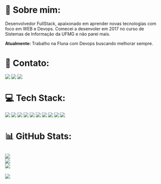 # 💫 Sobre mim:

Desenvolvedor FullStack, apaixonado em aprender novas tecnologias com foco em WEB e Devops.
Comecei a desenvoler em 2017 no curso de Sistemas de Informação da UFMG e não parei mais.

**Atualmente:** Trabalho na Fluna com Devops buscando melhorar sempre.


# 📧 Contato:

<a href="mailto:wesleyrau56@gmail.com"><img src="https://img.shields.io/badge/Gmail-D14836?style=for-the-badge&logo=gmail&logoColor=white"/><a/>
<a href="https://www.linkedin.com/in/wesley-raul-025b871ba/"><img src="https://img.shields.io/badge/LinkedIn-0077B5?style=for-the-badge&logo=linkedin&logoColor=white"/><a/>
<a href="https://wa.me/+5531975315266"><img src="https://img.shields.io/badge/WhatsApp-25D366?style=for-the-badge&logo=whatsapp&logoColor=white"/><a/>

# 💻 Tech Stack:

<img src="https://img.shields.io/badge/Amazon_AWS-FF9900?style=for-the-badge&logo=amazonaws&logoColor=white"/> <img src="https://img.shields.io/badge/Google_Cloud-4285F4?style=for-the-badge&logo=google-cloud&logoColor=white"/>
<img src="https://img.shields.io/badge/Terraform-7B42BC?style=for-the-badge&logo=terraform&logoColor=white"/>
<img src="https://img.shields.io/badge/Docker-2CA5E0?style=for-the-badge&logo=docker&logoColor=white"/> <img src="https://img.shields.io/badge/Node%20js-339933?style=for-the-badge&logo=nodedotjs&logoColor=white"/> <img src="https://img.shields.io/badge/Python-FFD43B?style=for-the-badge&logo=python&logoColor=blue"/> <img src="https://img.shields.io/badge/CSS3-1572B6?style=for-the-badge&logo=css3&logoColor=white"/> <img src="https://img.shields.io/badge/HTML5-E34F26?style=for-the-badge&logo=html5&logoColor=white"/> <img src="https://img.shields.io/badge/CSS3-1572B6?style=for-the-badge&logo=css3&logoColor=white"/> <img src="https://img.shields.io/badge/TypeScript-007ACC?style=for-the-badge&logo=typescript&logoColor=white"/>



# 📊 GitHub Stats:
![](https://github-readme-stats.vercel.app/api?username=wesleyraul&theme=default&hide_border=false&include_all_commits=true&count_private=true)<br/>
![](https://github-readme-streak-stats.herokuapp.com/?user=wesleyraul&theme=default&hide_border=false)<br/>
![](https://github-readme-stats.vercel.app/api/top-langs/?username=wesleyraul&theme=default&hide_border=false&include_all_commits=true&count_private=true&layout=compact)
---
[![](https://visitcount.itsvg.in/api?id=wesleyraul&icon=0&color=0)](https://visitcount.itsvg.in)
